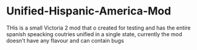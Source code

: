 # Unified-Hispanic-America-Mod
THis is a small Victoria 2 mod that o created for testing and has the entire spanish speacking coutries unified in a single state, currently the mod doesn't have any flavour and can contain bugs
